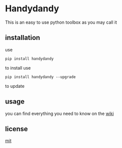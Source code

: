 # Handydandy
This is an easy to use python toolbox as you may call it
## installation
use
```
pip install handydandy
```
to install
use
```
pip install handydandy --upgrade
```
to update
## usage
you can find everything you need to know on the [wiki](https://github.com/lucasammer/handydandy/wiki)
## license
[mit](https://github.com/lucasammer/handydandy/blob/master/LICENSE)
